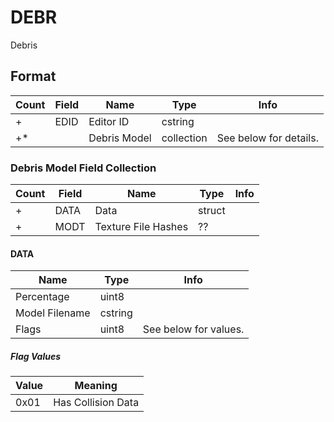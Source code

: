 DEBR
====

Debris

## Format

Count | Field | Name | Type | Info
------|-------|------|------|-----
+ | EDID | Editor ID | cstring |
+* | | Debris Model | collection | See below for details.

### Debris Model Field Collection

Count | Field | Name | Type | Info
------|-------|------|------|-----
+ | DATA | Data | struct |
+ | MODT | Texture File Hashes | ?? |

#### DATA

Name | Type | Info
-----|------|-----
Percentage | uint8 |
Model Filename | cstring |
Flags | uint8 | See below for values.

##### Flag Values

Value | Meaning
------|--------
0x01 | Has Collision Data
